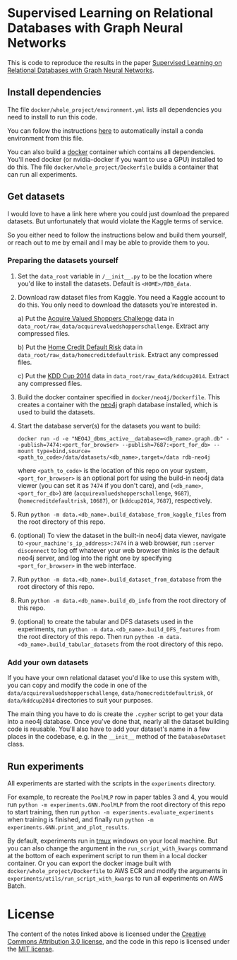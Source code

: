 # Supervised Learning on Relational Databases with Graph Neural Networks

This is code to reproduce the results in the paper [Supervised Learning on Relational Databases with Graph Neural Networks](https://arxiv.org/abs/2002.02046).

## Install dependencies

The file `docker/whole_project/environment.yml` lists all dependencies you need to install to run this code.

You can follow the instructions
 [here](https://docs.conda.io/projects/conda/en/latest/user-guide/tasks/manage-environments.html#creating-an-environment-from-an-environment-yml-file) 
to automatically install a conda environment from this file.

You can also build a [docker](https://docs.docker.com/) container which contains all dependencies.   You'll need docker (or nvidia-docker if you want to use a GPU) installed to do this.
 The file `docker/whole_project/Dockerfile` builds a container that can run all experiments.
   

## Get datasets

I would love to have a link here where you could just download the prepared datasets.  But unfortunately that would violate the Kaggle terms of service.

So you either need to follow the instructions below and build them yourself, or reach out to me by email and I may be able to provide them to you.


### Preparing the datasets yourself

1) Set the `data_root` variable in `/__init__.py` to be the location where you'd like to install the datasets.  Default is `<HOME>/RDB_data`.

2) Download raw dataset files from Kaggle.  You need a Kaggle account to do this.  You only need to download the datasets you're interested in.

    a) Put the [Acquire Valued Shoppers Challenge](https://www.kaggle.com/c/acquire-valued-shoppers-challenge/data) data in `data_root/raw_data/acquirevaluedshopperschallenge`. Extract any compressed files.
    
    b) Put the [Home Credit Default Risk](https://www.kaggle.com/c/home-credit-default-risk/data) data in `data_root/raw_data/homecreditdefaultrisk`. Extract any compressed files.

    c) Put the [KDD Cup 2014](https://www.kaggle.com/c/kdd-cup-2014-predicting-excitement-at-donors-choose/data) data in `data_root/raw_data/kddcup2014`. Extract any compressed files.

3) Build the docker container specified in `docker/neo4j/Dockerfile`.  This creates a container with the [neo4j](https://neo4j.com/) graph database installed, which is used to build the datasets.

4) Start the database server(s) for the datasets you want to build:

   ```docker run -d -e "NEO4J_dbms_active__database=<db_name>.graph.db" --publish=7474:<port_for_browser> --publish=7687:<port_for_db> --mount type=bind,source=<path_to_code>/data/datasets/<db_name>,target=/data rdb-neo4j``` 
  
   where `<path_to_code>` is the location of this repo on your system, `<port_for_browser>` is an optional port for using the build-in neo4j data viewer (you can set it as `7474` if you don't care), and (`<db_name>`, `<port_for_db>`) are (`acquirevaluedshopperschallenge`, `9687`),  (`homecreditdefaultrisk`, `10687`), or (`kddcup2014`, `7687`), respectively.

5) Run `python -m data.<db_name>.build_database_from_kaggle_files` from the root directory of this repo.

6) (optional) To view the dataset in the built-in neo4j data viewer, navigate to `<your_machine's_ip_address>:7474` in a web browser, run `:server disconnect` to log off whatever your web browser thinks is the default neo4j server, and log into the right one by specifying `<port_for_browser>` in the web interface.

7) Run `python -m data.<db_name>.build_dataset_from_database` from the root directory of this repo.

8) Run `python -m data.<db_name>.build_db_info` from the root directory of this repo.

9) (optional) to create the tabular and DFS datasets used in the experiments, run `python -m data.<db_name>.build_DFS_features` from the root directory of this repo.  Then run `python -m data.<db_name>.build_tabular_datasets` from the root directory of this repo.


### Add your own datasets

If you have your own relational dataset you'd like to use this system with, you can copy and modify the code in one of the `data/acquirevaluedshopperschallenge`, `data/homecreditdefaultrisk`, or `data/kddcup2014` directories to suit your purposes.

The main thing you have to do is create the `.cypher` script to get your data into a neo4j database.  Once you've done that, nearly all the dataset building code is reusable.
You'll also have to add your dataset's name in a few places in the codebase, e.g. in the `__init__` method of the `DatabaseDataset` class.

## Run experiments

All experiments are started with the scripts in the `experiments` directory.

For example, to recreate the `PoolMLP` row in paper tables 3 and 4, you would run `python -m experiments.GNN.PoolMLP` from the root directory of this repo to start training, then run `python -m experiments.evaluate_experiments` when training is finished, and finally run `python -m experiments.GNN.print_and_plot_results`.

By default, experiments run in [tmux](https://www.hamvocke.com/blog/a-quick-and-easy-guide-to-tmux/) windows on your local machine.  But you can also change the argument in the `run_script_with_kwargs` command at the bottom of each experiment script to run them in a local docker container.
Or you can export the docker image built with `docker/whole_project/Dockerfile` to AWS ECR and modify the arguments in `experiments/utils/run_script_with_kwargs` to run all experiments on AWS Batch.


# License

The content of the notes linked above is licensed under the [Creative Commons Attribution 3.0 license](http://creativecommons.org/licenses/by/3.0/us/deed.en_US), and the code in this repo is licensed under the [MIT license](http://opensource.org/licenses/mit-license.php).
